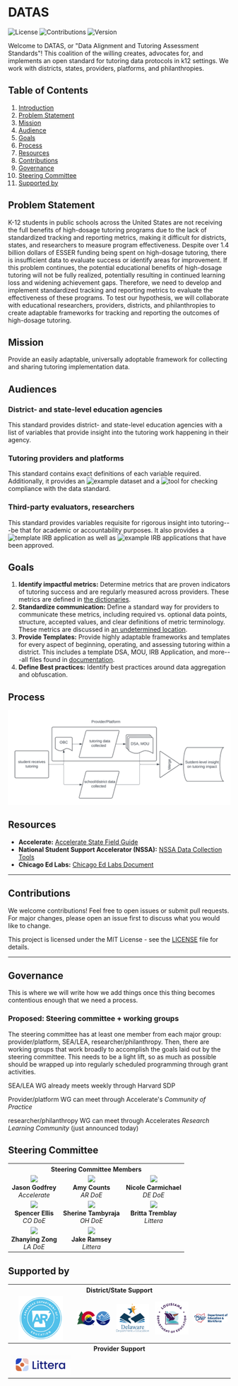 # DATAS

![License](https://img.shields.io/badge/license-MIT-blue.svg)
![Contributions](https://img.shields.io/badge/contributions-welcome-brightgreen.svg)
![Version](https://img.shields.io/badge/version-0.0.1-orange.svg)

Welcome to DATAS, or "Data Alignment and Tutoring Assessment Standards"! This coalition of the willing creates, advocates for, and implements an open standard for tutoring data protocols in k12 settings. We work with districts, states, providers, platforms, and philanthropies.

## Table of Contents

1. [Introduction](#DATAS)
1. [Problem Statement](#problem-statement)
1. [Mission](#Mission)
1. [Audience](#Audience)
1. [Goals](#goals)
1. [Process](#process)
1. [Resources](#resources)
1. [Contributions](#contributions)
1. [Governance](#governance)
1. [Steering Committee](#steering-committee)
1. [Supported by](#supported-by)

## Problem Statement
K-12 students in public schools across the United States are not receiving the full benefits of high-dosage tutoring programs due to the lack of standardized tracking and reporting metrics, making it difficult for districts, states, and researchers to measure program effectiveness. Despite over 1.4 billion dollars of ESSER funding being spent on high-dosage tutoring, there is insufficient data to evaluate success or identify areas for improvement. If this problem continues, the potential educational benefits of high-dosage tutoring will not be fully realized, potentially resulting in continued learning loss and widening achievement gaps. Therefore, we need to develop and implement standardized tracking and reporting metrics to evaluate the effectiveness of these programs. To test our hypothesis, we will collaborate with educational researchers, providers, districts, and philanthropies to create adaptable frameworks for tracking and reporting the outcomes of high-dosage tutoring.

## Mission
Provide an easily adaptable, universally adoptable framework for collecting and sharing tutoring implementation data.

## Audiences

### District- and state-level education agencies
This standard provides district- and state-level education agencies with a list of variables that provide insight into the tutoring work happening in their agency. 

### Tutoring providers and platforms
This standard contains exact definitions of each variable required. Additionally, it provides an ![example dataset]() and a ![tool]() for checking compliance with the data standard.

### Third-party evaluators, researchers
This standard provides variables requisite for rigorous insight into tutoring---be that for academic or accountability purposes. It also provides a ![template IRB application]() as well as ![example IRB applications]() that have been approved.

## Goals
1. **Identify impactful metrics:** Determine metrics that are proven indicators of tutoring success and are regularly measured across providers. These metrics are defined in [the dictionaries](./dictionaries/).
2. **Standardize communication:** Define a standard way for providers to communicate these metrics, including required vs. optional data points, structure, accepted values, and clear definitions of metric terminology. These metrics are discussed in [an undetermined location]().
3. **Provide Templates:** Provide highly adaptable frameworks and templates for every aspect of beginning, operating, and assessing tutoring within a district. This includes a template DSA, MOU, IRB Application, and more---all files found in [documentation](./documentation).
4. **Define Best practices:** Identify best practices around data aggregation and obfuscation.

## Process

<img src="./img/datas_process.png" alt="DATAS Process" title="How data moves through k12 education systems." />

## Resources
- **Accelerate:** [Accelerate State Field Guide](https://accelerate.us/state-field-guide/)
- **National Student Support Accelerator (NSSA):** [NSSA Data Collection Tools](https://docs.google.com/spreadsheets/d/1eBZ9rmfAJ_3e46NWLmPUvNxmhFiMc3pS/edit?usp=sharing&ouid=104829921588646286630&rtpof=true&sd=true)
- **Chicago Ed Labs:** [Chicago Ed Labs Document](https://docs.google.com/document/d/1ji_fwvKKon_abuD3s5Yp-KAJk0d8cU64/edit)

---

## Contributions
We welcome contributions! Feel free to open issues or submit pull requests. For major changes, please open an issue first to discuss what you would like to change.

This project is licensed under the MIT License - see the [LICENSE](LICENSE) file for details.

---

## Governance
This is where we will write how we add things once this thing becomes contentious enough that we need a process.

### Proposed: Steering committee + working groups

The steering committee has at least one member from each major group: provider/platform, SEA/LEA, researcher/philanthropy. Then, there are working groups that work broadly to accomplish the goals laid out by the steering committee. This needs to be a light lift, so as much as possible should be wrapped up into regularly scheduled programming through grant activities.

SEA/LEA WG already meets weekly through Harvard SDP

Provider/platform WG can meet through Accelerate's *Community of Practice*

researcher/philanthropy WG can meet through Accelerates *Research Learning Community* (just announced today)

## Steering Committee

<table id="steeringcommittee">
    <tbody>
        <tr>
            <th colspan="3" align="middle" valign="middle">Steering Committee Members</th>
        </tr>
        <tr>
            <td align="middle" valign="middle">
                <img src="img/jgodfrey.jpg" width="100"/>
                <br/>
                <b>Jason Godfrey</b>
                <br/>
                <i>Accelerate</i>
            </td>
            <td align="middle" valign="middle">
                <img src="img/member2.jpg" width="100"/>
                <br/>
                <b>Amy Counts</b>
                <br/>
                <i>AR DoE</i>
            </td>
            <td align="middle" valign="middle">
                <img src="img/member3.jpg" width="100"/>
                <br/>
                <b>Nicole Carmichael</b>
                <br/>
                <i>DE DoE</i>
            </td>
        </tr>
        <tr></tr> <!-- empty line to avoid table zebra striping -->
        <tr>
            <td align="middle" valign="middle">
                <img src="img/member4.jpg" width="100"/>
                <br/>
                <b>Spencer Ellis</b>
                <br/>
                <i>CO DoE</i>
            </td>
            <td align="middle" valign="middle">
                <img src="img/member5.jpg" width="100"/>
                <br/>
                <b>Sherine Tambyraja</b>
                <br/>
                <i>OH DoE</i>
            </td>
            <td align="middle" valign="middle">
                <img src="img/member6.jpg" width="100"/>
                <br/>
                <b>Britta Tremblay</b>
                <br/>
                <i>Littera</i>
            </td>
        </tr>
        <tr></tr> <!-- empty line to avoid table zebra striping -->
        <tr>
            <td align="middle" valign="middle">
                <img src="img/member7.jpg" width="100"/>
                <br/>
                <b>Zhanying Zong</b>
                <br/>
                <i>LA DoE</i>
            </td>
            <td align="middle" valign="middle">
                <img src="img/member8.jpg" width="100"/>
                <br/>
                <b>Jake Ramsey</b>
                <br/>
                <i>Littera</i>
            </td>
        </tr>
    </tbody>
</table>


## Supported by

<table id="verticalalign">
    <tbody>
        <tr>
            <th colspan="7" align="middle" valign="middle">District/State Support</th>
        </tr>
        <tr>
            <td align="middle" valign="middle"><img src="img/ardoe.png" width="100"/></td>
            <td align="middle" valign="middle"><img src="img/cdoe.png" width="100"/></td>
            <td align="middle" valign="middle"><img src="img/ddoe.png" width="100"/></td>
            <td align="middle" valign="middle"><img src="img/ladoe.png" width="100"/></td>
            <td align="middle" valign="middle"><img src="img/odoew.png" width="100"/></td>
        </tr>
        <tr></tr> <!-- empty line to avoid table zebra striping -->
        <tr>
            <th colspan="7" align="middle" valign="middle">Provider Support</th>
        </tr>
        <tr>
            <td align="middle" valign="middle"><img src="img/Littera.png" width="180"/></td>
        </tr>
        <tr></tr> <!-- empty line to avoid table zebra striping -->
    </tbody>
</table>



<!-- 29df1c1e-8fcc-4b30-88df-2365d9d8e9c8 -->
